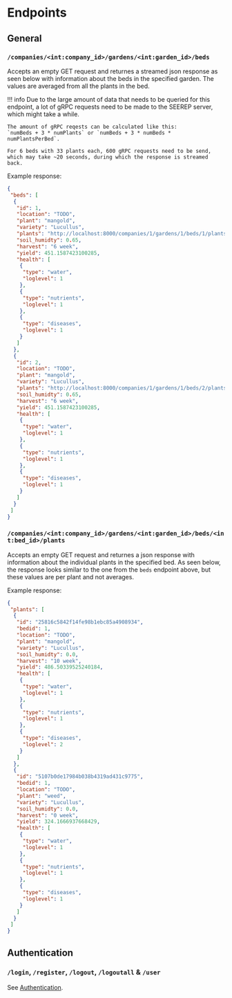 # Endpoints

## General

### `/companies/<int:company_id>/gardens/<int:garden_id>/beds`

Accepts an empty GET request and returnes a streamed json response as seen below
with information about the beds in the specified garden.
The values are averaged from all the plants in the bed.

!!! info
    Due to the large amount of data that needs to be queried for this endpoint,
    a lot of gRPC requests need to be made to the SEEREP server, which might take a while.

    The amount of gRPC reqests can be calculated like this:
    `numBeds + 3 * numPlants` or `numBeds + 3 * numBeds * numPlantsPerBed`.

    For 6 beds with 33 plants each, 600 gRPC requests need to be send,
    which may take ~20 seconds, during which the response is streamed back.

Example response:

```json
{
 "beds": [
  {
   "id": 1,
   "location": "TODO",
   "plant": "mangold",
   "variety": "Lucullus",
   "plants": "http://localhost:8000/companies/1/gardens/1/beds/1/plants",
   "soil_humidty": 0.65,
   "harvest": "6 week",
   "yield": 451.1587423100285,
   "health": [
    {
     "type": "water",
     "loglevel": 1
    },
    {
     "type": "nutrients",
     "loglevel": 1
    },
    {
     "type": "diseases",
     "loglevel": 1
    }
   ]
  },
  {
   "id": 2,
   "location": "TODO",
   "plant": "mangold",
   "variety": "Lucullus",
   "plants": "http://localhost:8000/companies/1/gardens/1/beds/2/plants",
   "soil_humidty": 0.65,
   "harvest": "6 week",
   "yield": 451.1587423100285,
   "health": [
    {
     "type": "water",
     "loglevel": 1
    },
    {
     "type": "nutrients",
     "loglevel": 1
    },
    {
     "type": "diseases",
     "loglevel": 1
    }
   ]
  }
 ]
}
```

### `/companies/<int:company_id>/gardens/<int:garden_id>/beds/<int:bed_id>/plants`

Accepts an empty GET request and returnes a json response with information
about the individual plants in the specified bed.
As seen below, the response looks similar to the one from the `beds` endpoint above,
but these values are per plant and not averages.

Example response:

```json
{
 "plants": [
  {
   "id": "25816c5842f14fe98b1ebc85a4908934",
   "bedid": 1,
   "location": "TODO",
   "plant": "mangold",
   "variety": "Lucullus",
   "soil_humidty": 0.0,
   "harvest": "10 week",
   "yield": 486.50339525240184,
   "health": [
    {
     "type": "water",
     "loglevel": 1
    },
    {
     "type": "nutrients",
     "loglevel": 1
    },
    {
     "type": "diseases",
     "loglevel": 2
    }
   ]
  },
  {
   "id": "5107b0de17984b038b4319ad431c9775",
   "bedid": 1,
   "location": "TODO",
   "plant": "weed",
   "variety": "Lucullus",
   "soil_humidty": 0.0,
   "harvest": "0 week",
   "yield": 324.1666937668429,
   "health": [
    {
     "type": "water",
     "loglevel": 1
    },
    {
     "type": "nutrients",
     "loglevel": 1
    },
    {
     "type": "diseases",
     "loglevel": 1
    }
   ]
  }
 ]
}
```

## Authentication

### `/login`, `/register`, `/logout`, `/logoutall` & `/user`

See [Authentication](/authentication).
